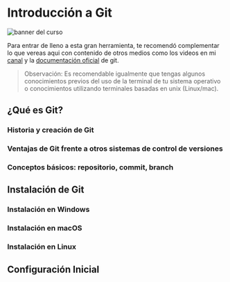 # Introducción a Git

![banner del curso](https://i.postimg.cc/LsFd62z4/image.png)

Para entrar de lleno a esta gran herramienta, te recomendó complementar lo que vereas aqui con contenido de otros medios como los videos en mi [canal](https://www.youtube.com/channel/UCJZEPJBru50Uh7NRdDIJe-w) y la [documentación oficial](https://git-scm.com/doc) de git.

> Observación: Es recomendable igualmente que tengas algunos conocimientos previos del uso de la terminal de tu sistema operativo o conocimientos utilizando terminales basadas en unix (Linux/mac).

## ¿Qué es Git?

### Historia y creación de Git

### Ventajas de Git frente a otros sistemas de control de versiones

### Conceptos básicos: repositorio, commit, branch

## Instalación de Git

### Instalación en Windows

### Instalación en macOS

### Instalación en Linux

## Configuración Inicial

